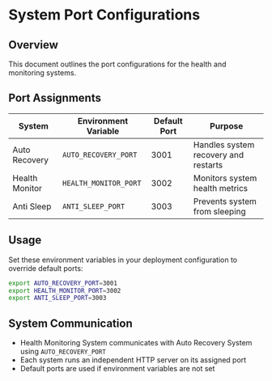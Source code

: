 # System Port Configurations

## Overview
This document outlines the port configurations for the health and monitoring systems.

## Port Assignments

| System | Environment Variable | Default Port | Purpose |
|--------|---------------------|--------------|---------|
| Auto Recovery | `AUTO_RECOVERY_PORT` | 3001 | Handles system recovery and restarts |
| Health Monitor | `HEALTH_MONITOR_PORT` | 3002 | Monitors system health metrics |
| Anti Sleep | `ANTI_SLEEP_PORT` | 3003 | Prevents system from sleeping |

## Usage

Set these environment variables in your deployment configuration to override default ports:

```bash
export AUTO_RECOVERY_PORT=3001
export HEALTH_MONITOR_PORT=3002
export ANTI_SLEEP_PORT=3003
```

## System Communication

- Health Monitoring System communicates with Auto Recovery System using `AUTO_RECOVERY_PORT`
- Each system runs an independent HTTP server on its assigned port
- Default ports are used if environment variables are not set